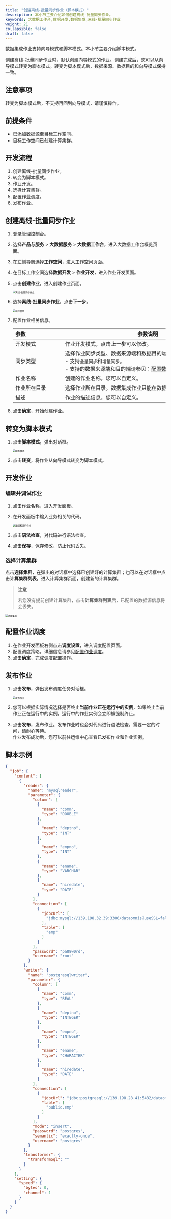 ```yaml
---
title: "创建离线-批量同步作业（脚本模式）"
description: 本小节主要介绍如何创建离线-批量同步作业。 
keywords: 大数据工作台,数据开发,数据集成,离线-批量同步作业
weight: 21
collapsible: false
draft: false
---
```


数据集成作业支持向导模式和脚本模式。本小节主要介绍脚本模式。

创建离线-批量同步作业时，默认创建向导模式的作业。创建完成后，您可以从向导模式转变为脚本模式。转变为脚本模式后，数据来源、数据目的和向导模式保持一致。

## 注意事项

转变为脚本模式后，不支持再回到向导模式，请谨慎操作。

## 前提条件

- 已添加数据源至目标工作空间。
- 目标工作空间已创建计算集群。

## 开发流程

1. 创建离线-批量同步作业。
2. 转变为脚本模式。
3. 作业开发。
4. 选择计算集群。
5. 配置作业调度。
6. 发布作业。

## 创建离线-批量同步作业

1. 登录管理控制台。
2. 选择**产品与服务** > **大数据服务** > **大数据工作台**，进入大数据工作台概览页面。
3. 在左侧导航选择**工作空间**，进入工作空间页面。
4. 在目标工作空间选择**数据开发** > **作业开发**，进入作业开发页面。
5. 点击**创建作业**，进入创建作业页面。

   <img src="/bigdata/dataomnis/_images/integration_job_offline_choose_model.png" alt="离线-批量同步作业" style="zoom:50%;" />

6. 选择**离线-批量同步作业**，点击**下一步**。
   
   <img src="/bigdata/dataomnis/_images/integration_job_offline_basic.png" alt="填写信息" style="zoom:50%;" />

7. 配置作业相关信息。

   | <span style="display:inline-block;width:140px">参数</span>  | <span style="display:inline-block;width:520px">参数说明</span>  |
   | :------------- | ------------------------------------------------------------ |
   | 开发模式 |  作业开发模式，点击**上一步**可以修改。              |
   | 同步类型 |  选择作业同步类型、数据来源端和数据目的端的数据源类型。<br>- 支持`全量同步`和`增量同步`。<br>- 支持的数据来源端和目的端请参见：[配置数据来源](/bigdata/dataomnis/manual/integration_job/cfg_source/)、[配置数据目的](/bigdata/dataomnis/manual/integration_job/cfg_sink/)。             |
   | 作业名称 |  创建的作业名称，您可以自定义。              |
   | 作业所在目录    | 选择作业所在目录。数据集成作业只能在数据集成目录和其子目录下。  |
   | 描述    |  作业的描述信息，您可以自定义。 |

8. 点击**确定**，开始创建作业。

## 转变为脚本模式

1. 点击**脚本模式**，弹出对话框。

   <img src="/bigdata/dataomnis/_images/integration_job_offline_switch_script.png" alt="脚本模式" style="zoom:50%;" />

2. 点击**转变**，将作业从向导模式转变为脚本模式。

## 开发作业

### 编辑并调试作业

1. 点击作业名称，进入开发面板。
2. 在开发面板中输入业务相关的代码。
   
   <img src="/bigdata/dataomnis/_images/integration_job_content_script.png" alt="编辑和运行作业" style="zoom:50%;" />

3. 点击**语法检查**，对代码进行语法检查。
4. 点击**保存**，保存修改，防止代码丢失。

### 选择计算集群

点击**选择集群**，在弹出的对话框中选择已创建好的计算集群；也可以在对话框中点击**计算集群列表**，进入计算集群页面，创建新的计算集群。 

> **注意**
>  
> 若您没有提前创建计算集群，点击**计算集群列表**后，已配置的数据源信息将会丢失。

<img src="/bigdata/dataomnis/_images/integration_job_offline_2_flink-cluster.png" alt="计算集群" style="zoom:50%;" />

## 配置作业调度

1. 在作业开发面板右侧点击**调度设置**，进入调度配置页面。
2. 配置调度策略。详细信息请参见[配置作业调度](../scheduling_job)。   
3. 点击**确定**，完成调度配置操作。

## 发布作业

1. 点击**发布**，弹出发布调度任务对话框。

   <img src="/bigdata/dataomnis/_images/publish_job.png" alt="发布作业" style="zoom:50%;" />

2. 您可以根据实际情况选择是否终止**当前作业正在运行中的实例**，如果终止当前作业正在运行中的实例，运行中的作业实例会立即被强制终止。
3. 点击**发布**，发布作业。发布作业时也会对代码进行语法检查，需要一定的时间，请耐心等待。   
   作业发布成功后，您可以前往运维中心查看已发布作业和作业实例。

## 脚本示例

```json
{
  "job": {
    "content": [
      {
        "reader": {
          "name": "mysqlreader",
          "parameter": {
            "column": [
              {
                "name": "comm",
                "type": "DOUBLE"
              },
              {
                "name": "deptno",
                "type": "INT"
              },
              {
                "name": "empno",
                "type": "INT"
              },
              {
                "name": "ename",
                "type": "VARCHAR"
              },
              {
                "name": "hiredate",
                "type": "DATE"
              }
            ],
            "connection": [
              {
                "jdbcUrl": [
                  "jdbc:mysql://139.198.32.39:3306/dataomnis?useSSL=false"
                ],
                "table": [
                  "emp"
                ]
              }
            ],
            "password": "pa88w0rd",
            "username": "root"
          }
        },
        "writer": {
          "name": "postgresqlwriter",
          "parameter": {
            "column": [
              {
                "name": "comm",
                "type": "REAL"
              },
              {
                "name": "deptno",
                "type": "INTEGER"
              },
              {
                "name": "empno",
                "type": "INTEGER"
              },
              {
                "name": "ename",
                "type": "CHARACTER"
              },
              {
                "name": "hiredate",
                "type": "DATE"
              }
            ],
            "connection": [
              {
                "jdbcUrl": "jdbc:postgresql://139.198.28.41:5432/dataomnis?useSSL=false",
                "table": [
                  "public.emp"
                ]
              }
            ],
            "mode": "insert",
            "password": "postgres",
            "semantic": "exactly-once",
            "username": "postgres"
          }
        },
        "transformer": {
          "transformSql": ""
        }
      }
    ],
    "setting": {
      "speed": {
        "bytes": 0,
        "channel": 1
      }
    }
  }
}
```